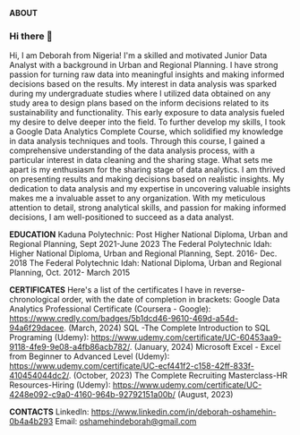 **ABOUT**
 ### Hi there 👋

Hi, I am Deborah from Nigeria! I'm a skilled and motivated Junior Data Analyst with a background in Urban and Regional Planning. I have strong passion for turning raw data into meaningful insights and making informed decisions based on the results. 
My interest in data analysis was sparked during my undergraduate studies where I utilized data obtained on any study area to design plans based on the inform decisions related to its sustainability and functionality. This early exposure to data analysis fueled my desire to delve deeper into the field.
To further develop my skills, I took a Google Data Analytics Complete Course, which solidified my knowledge in data analysis techniques and tools. Through this course, I gained a comprehensive understanding of the data analysis process, with a particular interest in data cleaning and the sharing stage.
What sets me apart is my enthusiasm for the sharing stage of data analytics. I am thrived on presenting results and making decisions based on realistic insights. My dedication to data analysis and my expertise in uncovering valuable insights makes me a invaluable asset to any organization. With my meticulous attention to detail, strong analytical skills, and passion for making informed decisions, I am well-positioned to succeed as a data analyst.

**EDUCATION**
Kaduna Polytechnic: Post Higher National Diploma, Urban and Regional Planning, 
Sept 2021-June 2023
The Federal Polytechnic Idah: Higher National Diploma, Urban and Regional Planning, 
Sept. 2016- Dec. 2018
The Federal Polytechnic Idah: National Diploma, Urban and Regional Planning, 
Oct. 2012- March 2015

**CERTIFICATES**
Here's a list of the certificates I have in reverse-chronological order, with the date of completion in brackets:
 Google Data Analytics Professional Certificate (Coursera - Google): https://www.credly.com/badges/5b1dcd46-9610-469d-a54d-94a6f29dacee. (March, 2024)
 SQL -The Complete Introduction to SQL Programing (Udemy): https://www.udemy.com/certificate/UC-60453aa9-9118-4fe9-9e08-a4fb86acb782/. (January, 2024) 
 Microsoft Excel - Excel from Beginner to Advanced Level (Udemy): https://www.udemy.com/certificate/UC-ecf441f2-c158-42ff-833f-410454044dc2/. (October, 2023) 
 The Complete Recruiting Masterclass-HR Resources-Hiring (Udemy): https://www.udemy.com/certificate/UC-4248e092-c9a0-4160-964b-92792151a00b/ (August, 2023)


**CONTACTS**
 LinkedIn: https://www.linkedin.com/in/deborah-oshamehin-0b4a4b293
 Email: oshamehindeborah@gmail.com
